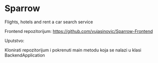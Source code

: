 # Sparrow
Flights, hotels and rent a car search service

Frontend repozitorijum: https://github.com/vujasinovic/Sparrow-Frontend

Uputstvo:

Klonirati repozitorijum i pokrenuti main metodu koja se nalazi u klasi BackendApplication
